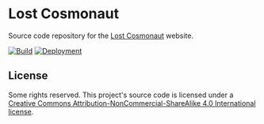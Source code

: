 # Lost Cosmonaut

Source code repository for the [Lost Cosmonaut](https://lostcosmonaut.cc) website.

[![Build](https://img.shields.io/github/actions/workflow/status/lostcosmonautmia/lostcosmonaut.cc/ci.yml?branch=main&logo=github&style=for-the-badge)](https://github.com/lostcosmonautmia/lostcosmonaut.cc/actions/workflows/ci.yml)
[![Deployment](https://img.shields.io/github/deployments/lostcosmonautmia/lostcosmonaut.cc/production?label=Deployment&logo=github&style=for-the-badge)](https://github.com/lostcosmonautmia/lostcosmonaut.cc/deployments/activity_log?environment=production)

## License

Some rights reserved. This project's source code is licensed under a [Creative Commons Attribution-NonCommercial-ShareAlike 4.0 International license](http://creativecommons.org/licenses/by-nc-sa/4.0/).
